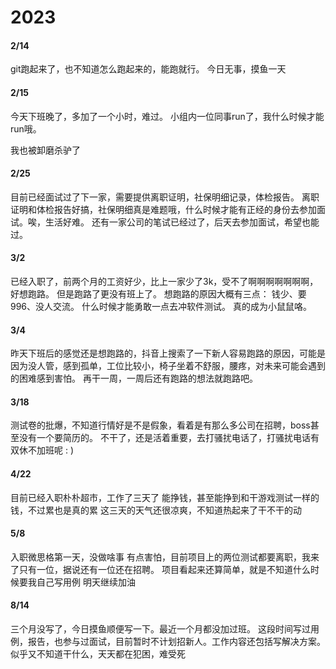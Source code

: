 # 2023

#### 2/14

git跑起来了，也不知道怎么跑起来的，能跑就行。
今日无事，摸鱼一天

#### 2/15

今天下班晚了，多加了一个小时，难过。
小组内一位同事run了，我什么时候才能run哦。

我也被卸磨杀驴了

#### 2/25

目前已经面试过了下一家，需要提供离职证明，社保明细记录，体检报告。
离职证明和体检报告好搞，社保明细真是难题哦，什么时候才能有正经的身份去参加面试。唉，生活好难。
还有一家公司的笔试已经过了，后天去参加面试，希望也能过。

#### 3/2

已经入职了，前两个月的工资好少，比上一家少了3k，受不了啊啊啊啊啊啊啊，好想跑路。
但是跑路了更没有班上了。
想跑路的原因大概有三点：
钱少、要996、没人交流。
什么时候才能勇敢一点去冲软件测试。
真的成为小鼠鼠咯。

#### 3/4

昨天下班后的感觉还是想跑路的，抖音上搜索了一下新人容易跑路的原因，可能是因为没人管，感到孤单，工位比较小，椅子坐着不舒服，腰疼，对未来可能会遇到的困难感到害怕。
再干一周，一周后还有跑路的想法就跑路吧。


#### 3/18

测试卷的批爆，不知道行情好是不是假象，看着是有那么多公司在招聘，boss甚至没有一个要简历的。
不干了，还是活着重要，去打骚扰电话了，打骚扰电话有双休不加班呢 : )

#### 4/22

目前已经入职朴朴超市，工作了三天了
能挣钱，甚至能挣到和干游戏测试一样的钱，不过累也是真的累
这三天的天气还很凉爽，不知道热起来了干不干的动

#### 5/8

入职微思格第一天，没做啥事
有点害怕，目前项目上的两位测试都要离职，我来了只有一位，据说还有一位还在招聘。
项目看起来还算简单，就是不知道什么时候要我自己写用例
明天继续加油

#### 8/14

三个月没写了，今日摸鱼顺便写一下。最近一个月都没加过班。
这段时间写过用例，报告，也参与过面试，目前暂时不计划招新人。工作内容还包括写解决方案。
似乎又不知道干什么，天天都在犯困，难受死